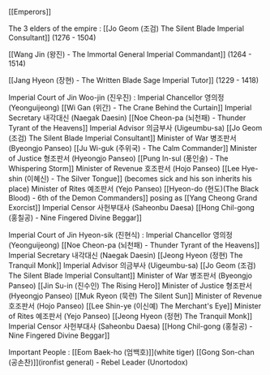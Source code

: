 [[Emperors]]

The 3 elders of the empire :
[[Jo Geom (조검) The Silent Blade Imperial Consultant]]  (1276 - 1504)

[[Wang Jin (왕진) - The Immortal General Imperial Commandant]] (1264 - 1514)

[[Jang Hyeon (장현) - The Written Blade Sage Imperial Tutor]] (1229 - 1418)


Imperial Court of Jin Woo-jin (진우진)  :
Imperial Chancellor 영의정 (Yeonguijeong)
[[Wi Gan (위간) - The Crane Behind the Curtain]]
Imperial Secretary 내각대신 (Naegak Daesin)
[[Noe Cheon-pa (뇌천패) - Thunder Tyrant of the Heavens]]
Imperial Advisor 의금부사 (Uigeumbu-sa)
[[Jo Geom (조검) The Silent Blade Imperial Consultant]] 
Minister of War 병조판서 (Byeongjo Panseo)
[[Ju Wi-guk (주위국) - The Calm Commander]]
Minister of Justice 형조판서 (Hyeongjo Panseo)
[[Pung In-sul (풍인술) - The Whispering Storm]]
Minister of Revenue 호조판서 (Hojo Panseo)
[[Lee Hye-shin (이혜신) - The Silver Tongue]] (becomes sick and his son inherits his place)
Minister of Rites 예조판서 (Yejo Panseo)
[[Hyeon-do (현도)(The Black Blood) - 6th of the Demon Commanders]] posing as [[Yang Cheong Grand Exorcist]]
Imperial Censor 사헌부대사 (Saheonbu Daesa)
[[Hong Chil-gong (홍칠공) - Nine Fingered Divine Beggar]]


Imperial Court of Jin Hyeon-sik (진현식) :
Imperial Chancellor 영의정 (Yeonguijeong)
[[Noe Cheon-pa (뇌천패) - Thunder Tyrant of the Heavens]]
Imperial Secretary 내각대신 (Naegak Daesin)
[[Jeong Hyeon (정현) The Tranquil Monk]]
Imperial Advisor 의금부사 (Uigeumbu-sa)
[[Jo Geom (조검) The Silent Blade Imperial Consultant]] 
Minister of War 병조판서 (Byeongjo Panseo)
[[Jin Su-in (진수인) The Rising Hero]]
Minister of Justice 형조판서 (Hyeongjo Panseo)
[[Muk Ryeon (묵련) The Silent Sun]]
Minister of Revenue 호조판서 (Hojo Panseo)
[[Lee Shin-ye (이신예) The Merchant's Eye]]
Minister of Rites 예조판서 (Yejo Panseo)
[[Jeong Hyeon (정현) The Tranquil Monk]]
Imperial Censor 사헌부대사 (Saheonbu Daesa)
[[Hong Chil-gong (홍칠공) - Nine Fingered Divine Beggar]]


Important People : 
[[Eom Baek-ho (엄백호)]](white tiger)
[[Gong Son-chan (공손찬)]](ironfist general) - Rebel Leader (Unortodox)



